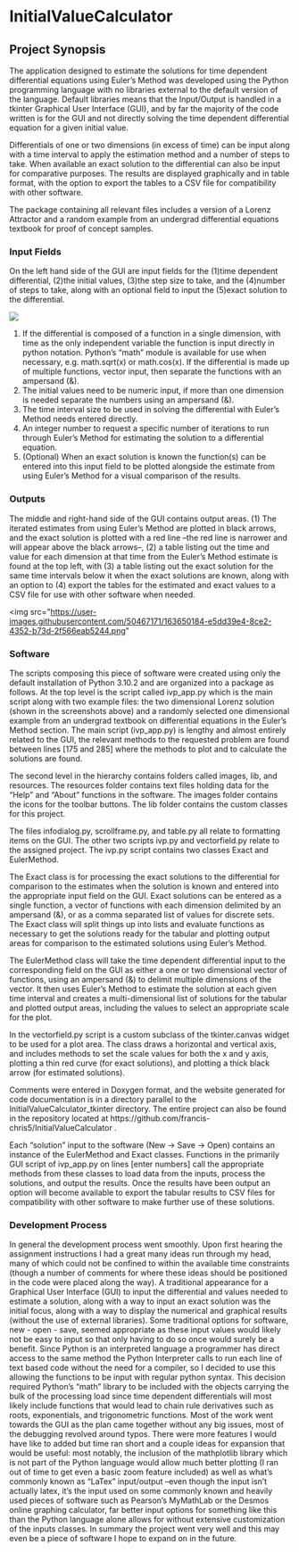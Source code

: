 # InitialValueCalculator

<h2>Project Synopsis</h2>
<p>The application designed to estimate the solutions for time dependent differential equations using Euler’s Method was developed using the Python programming language with no libraries external to the default version of the language. Default libraries means that the Input/Output is handled in a tkinter Graphical User Interface (GUI), and by far the majority of the code written is for the GUI and not directly solving the time dependent differential equation for a given initial value.</p>
<p>Differentials of one or two dimensions (in excess of time) can be input along with a time interval to apply the estimation method and a number of steps to take. When available an exact solution to the differential can also be input for comparative purposes. The results are displayed graphically and in table format, with the option to export the tables to a CSV file for compatibility with other software.</p>
<p>The package containing all relevant files includes a version of a Lorenz Attractor and a random example from an undergrad differential equations textbook for proof of concept samples.</p>


<h3>Input Fields</h3>
<p>On the left hand side of the GUI are input fields for the (1)time dependent differential, (2)the initial values, (3)the step size to take, and the (4)number of steps to take, along with an optional field to input the (5)exact solution to the differential.</p>

<img src="https://user-images.githubusercontent.com/50467171/163650178-01afd995-7139-4f9a-a1f5-295df9b1bfad.png"/>


<ol>
  <li>If the differential is composed of a function in a single dimension, with time as the only independent variable the function is input directly in python notation. Python’s “math” module is available for use when necessary, e.g. math.sqrt(x) or math.cos(x). If the differential is made up of multiple functions, vector input, then separate the functions with an ampersand (&).</li>
<li>The initial values need to be numeric input, if more than one dimension is needed separate the numbers using an ampersand (&).</li>
<li>The time interval size to be used in solving the differential with Euler’s Method needs entered directly.</li>
<li>An integer number to request a specific number of iterations to run through Euler’s Method for estimating the solution to a differential equation.</li>
<li>(Optional) When an exact solution is known the function(s) can be entered into this input field to be plotted alongside the estimate from using Euler’s Method for a visual comparison of the results.</li>

</ol>


<h3>Outputs</h3>
<p>The middle and right-hand side of the GUI contains output areas. (1) The iterated estimates from using Euler’s Method are plotted in black arrows, and the exact solution is plotted with a red line –the red line is narrower and will appear above the black arrows–, (2) a table listing out the time and value for each dimension at that time from the Euler’s Method estimate is found at the top left, with (3) a table listing out the exact solution for the same time intervals below it when the exact solutions are known, along with an option to (4) export the tables for the estimated and exact values to a CSV file for use with other software when needed.</p>


<img src="https://user-images.githubusercontent.com/50467171/163650184-e5dd39e4-8ce2-4352-b73d-2f566eab5244.png"


<h3>Software</h3>
<p>The scripts composing this piece of software were created using only the default installation of Python 3.10.2 and are organized into a package as follows. At the top level is the script called ivp_app.py which is the main script along with two example files: the two dimensional Lorenz solution (shown in the screenshots above) and a randomly selected one dimensional example from an undergrad textbook on differential equations in the Euler’s Method section. The main script (ivp_app.py) is lengthy and almost entirely related to the GUI, the relevant methods to the requested problem are found between lines [175 and 285] where the methods to plot and to calculate the solutions are found. </p>
<p>The second level in the hierarchy contains folders called images, lib, and resources. The resources folder contains text files holding data for the “Help” and “About” functions in the software. The images folder contains the icons for the toolbar buttons. The lib folder contains the custom classes for this project.</p>
<p>	The files infodialog.py, scrollframe.py, and table.py all relate to formatting items on the GUI. The other two scripts ivp.py and vectorfield.py relate to the assigned project. The ivp.py script contains two classes Exact and EulerMethod. </p>
<p>The Exact class is for processing the exact solutions to the differential for comparison to the estimates when the solution is known and entered into the appropriate input field on the GUI. Exact solutions can be entered as a single function, a vector of functions with each dimension delimited by an ampersand (&), or as a comma separated list of values for discrete sets. The Exact class will split things up into lists and evaluate functions as necessary to get the solutions ready for the tabular and plotting output areas for comparison to the estimated solutions using Euler’s Method.</p>
<p>The EulerMethod class will take the time dependent differential input to the corresponding field on the GUI as either a one or two dimensional vector of functions, using an ampersand (&) to delimit multiple dimensions of the vector. It then uses Euler’s Method to estimate the solution at each given time interval and creates a multi-dimensional list of solutions for the tabular and plotted output areas, including the values to select an appropriate scale for the plot.</p>
<p>In the vectorfield.py script is a custom subclass of the tkinter.canvas widget to be used for a plot area. The class draws a horizontal and vertical axis, and includes methods to set the scale values for both the x and y axis, plotting a thin red curve (for exact solutions), and plotting a thick black arrow (for estimated solutions).</p>
<p>Comments were entered in Doxygen format, and the website generated for code documentation is in a directory parallel to the InitialValueCalculator_tkinter directory. The entire project can also be found in the repository located at https://github.com/francis-chris5/InitialValueCalculator .</p>
<p>Each “solution” input to the software (New → Save → Open) contains an instance of the EulerMethod and Exact classes. Functions in the primarily GUI script of ivp_app.py on  lines [enter numbers] call the appropriate methods from these classes to load data from the inputs, process the solutions, and output the results. Once the results have been output an option will become available to export the tabular results to CSV files for compatibility with other software to make further use of these solutions.</p>


<h3>Development Process</h3>
<p>	In general the development process went smoothly. Upon first hearing the assignment instructions I had a great many ideas run through my head, many of which could not be confined to within the available time constraints (though a number of comments for where these ideas should be positioned in the code were placed along the way). A traditional appearance for a Graphical User Interface (GUI) to input the differential and values needed to estimate a solution, along with a way to input an exact solution was the initial focus, along with a way to display the numerical and graphical results (without the use of external libraries). Some traditional options for software, new - open - save,  seemed appropriate as these input values would likely not be easy to input so that only having to do so once would surely be a benefit. Since Python is an interpreted language a programmer has direct access to the same method the Python Interpreter calls to run each line of text based code without the need for a compiler, so I decided to use this allowing the functions to be input with regular python syntax. This decision required Python’s “math” library to be included with the objects carrying the bulk of the processing load since time dependent differentials will most likely include functions that would lead to chain rule derivatives such as roots, exponentials, and trigonometric functions. Most of the work went towards the GUI as the plan came together without any big issues, most of the debugging revolved around typos. There were more features I would have like to added but time ran short and a couple ideas for expansion that would be useful: most notably, the inclusion of the mathplotlib library which is not part of the Python language would allow much better plotting (I ran out of time to get even a basic zoom feature included) as well as what’s commonly known as “LaTex” input/output –even though the input isn’t actually latex, it’s the input used on some commonly known and heavily used pieces of software such as Pearson’s MyMathLab or the Desmos online graphing calculator, far better input options for something like this than the Python language alone allows for without extensive customization of the inputs classes. In summary the project went very well and this may even be a piece of software I hope to expand on in the future.</p>

